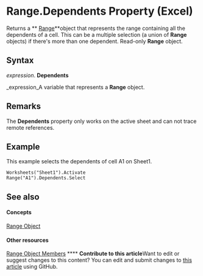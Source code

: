 
# Range.Dependents Property (Excel)

Returns a  ** [Range](b8207778-0dcc-4570-1234-f130532cc8cd.md)**object that represents the range containing all the dependents of a cell. This can be a multiple selection (a union of  **Range** objects) if there's more than one dependent. Read-only **Range** object.


## Syntax

 _expression_. **Dependents**

 _expression_A variable that represents a  **Range** object.


## Remarks

The  **Dependents** property only works on the active sheet and can not trace remote references.


## Example

This example selects the dependents of cell A1 on Sheet1.


```
Worksheets("Sheet1").Activate 
Range("A1").Dependents.Select
```


## See also


#### Concepts


 [Range Object](b8207778-0dcc-4570-1234-f130532cc8cd.md)
#### Other resources


 [Range Object Members](4336bf81-1e63-7e44-1792-baf366a027a7.md)
****   **Contribute to this article**Want to edit or suggest changes to this content? You can edit and submit changes to  [this article](https://github.com/jhershey00/VBA_Excel_Test/OpenXMLCon/articles/47813412-306a-0f99-3ca5-d354b16af468.md) using GitHub.


